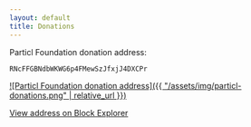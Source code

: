 ```yaml
---
layout: default
title: Donations
---
```


Particl Foundation donation address:

`RNcFFGBNdbWKWG6p4FMewSzJfxjJ4DXCPr`

[![Particl Foundation donation address]({{ "/assets/img/particl-donations.png" | relative_url }})](https://explorer.particl.io/address/RNcFFGBNdbWKWG6p4FMewSzJfxjJ4DXCPr)

[View address on Block Explorer](https://explorer.particl.io/address/RNcFFGBNdbWKWG6p4FMewSzJfxjJ4DXCPr)